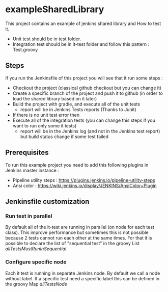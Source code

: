 # exampleSharedLibrary

This project contains an example of jenkins shared library and How to test it.

* Unit test should be in test folder.
* Integration test should be in it-test folder and follow this pattern : <className>Test.groovy

## Steps

If you run the Jenkinsfile of this project you will see that it run some steps :

* Checkout the project (classical github checkout but you can change it)
* Create a specific branch of the project and push it to github (in order to load the shared library based on it later)
* Build the project with gradle, and execute all of the unit tests
  * report will be in Jenkins Tests reports (Thanks to Junit)
* If there is no unit test error then
* Execute all of the integration tests (you can change this steps if you want to run only some it tests)
  * report will be in the Jenkins log (and not in the Jenkins test report) but build status change if some test failed

## Prerequisites

To run this example project you need to add this following plugins in Jenkins master instance :

* Pipeline utility steps : https://plugins.jenkins.io/pipeline-utility-steps
* Ansi color : https://wiki.jenkins.io/display/JENKINS/AnsiColor+Plugin

## Jenkinsfile customization

### Run test in parallel

By default all of the it-test are running in parallel (on node for each test class).
This improve performance but sometimes this is not possible because 2 tests cannot run each other at the same times.
For that it is possible to declare the list of "sequential test" in the groovy List _allTestsMustRunInSequential_

### Configure specific node

Each it test is running in separate Jenkins node.
By default we call a node without label.
If a specific test need a specific label this can be defined in the groovy Map _allTestsNode_
